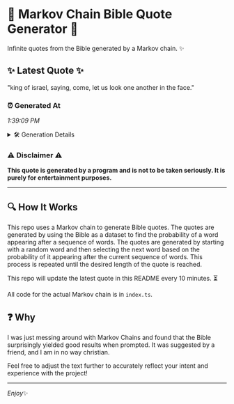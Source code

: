 # 📖 Markov Chain Bible Quote Generator 📖

Infinite quotes from the Bible generated by a Markov chain. ✨

## ✨ Latest Quote ✨
"king of israel, saying, come, let us look one another in the face."

### ⏰ Generated At
*1:39:09 PM*

<details>
    <summary>🛠️ Generation Details</summary>
    <p>
        <strong>🌱 Seed:</strong> king<br>
        <strong>🔄 Iterations:</strong> 12<br>
        <strong>📜 Context History:</strong><br>[ king ]: of<br>[ king, of ]: israel,<br>[ king, of, israel, ]: saying,<br>[ king, of, israel,, saying, ]: come,<br>[ king, of, israel,, saying,, come, ]: let<br>[ king, of, israel,, saying,, come,, let ]: us<br>[ of, israel,, saying,, come,, let, us ]: look<br>[ israel,, saying,, come,, let, us, look ]: one<br>[ saying,, come,, let, us, look, one ]: another<br>[ come,, let, us, look, one, another ]: in<br>[ let, us, look, one, another, in ]: the<br>[ us, look, one, another, in, the ]: face.<br>
    </p>
</details>

### ⚠️ Disclaimer ⚠️
**This quote is generated by a program and is not to be taken seriously. It is purely for entertainment purposes.**

---

## 🔍 How It Works

This repo uses a Markov chain to generate Bible quotes. The quotes are generated by using the Bible as a dataset to find the probability of a word appearing after a sequence of words. The quotes are generated by starting with a random word and then selecting the next word based on the probability of it appearing after the current sequence of words. This process is repeated until the desired length of the quote is reached.

This repo will update the latest quote in this README every 10 minutes. ⏳

All code for the actual Markov chain is in `index.ts`.

## ❓ Why

I was just messing around with Markov Chains and found that the Bible surprisingly yielded good results when prompted. 
It was suggested by a friend, and I am in no way christian.

Feel free to adjust the text further to accurately reflect your intent and experience with the project!

---

*Enjoy*✨
